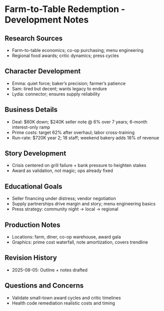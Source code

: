 # Farm-to-Table Redemption - Development Notes

## Research Sources
- Farm-to-table economics; co-op purchasing; menu engineering
- Regional food awards; critic dynamics; press cycles

## Character Development
- Emma: quiet force; baker’s precision; farmer’s patience
- Sam: tired but decent; wants legacy to endure
- Lydia: connector; ensures supply reliability

## Business Details
- Deal: $60K down; $240K seller note @ 6% over 7 years; 6-month interest-only ramp
- Prime costs: target 62% after overhaul; labor cross-training
- Run-rate: $720K year 2; 18 staff; weekend bakery adds 18% of revenue

## Story Development
- Crisis centered on grill failure + bank pressure to heighten stakes
- Award as validation, not magic; ops already fixed

## Educational Goals
- Seller financing under distress; vendor negotiation
- Supply partnerships drive margin and story; menu engineering basics
- Press strategy: community night → local → regional

## Production Notes
- Locations: farm, diner, co-op warehouse, award gala
- Graphics: prime cost waterfall, note amortization, covers trendline

## Revision History
- 2025-08-05: Outline + notes drafted

## Questions and Concerns
- Validate small-town award cycles and critic timelines
- Health code remediation realistic costs and timing
